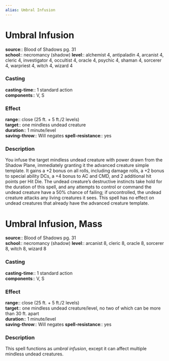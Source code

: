 ```yaml
---
alias: Umbral Infusion
---
```


# Umbral Infusion 

**source**:: Blood of Shadows pg. 31  
**school**:: necromancy (shadow)
**level**:: alchemist 4, antipaladin 4, arcanist 4, cleric 4, investigator 4, occultist 4, oracle 4, psychic 4, shaman 4, sorcerer 4, warpriest 4, witch 4, wizard 4

### Casting 

**casting-time**:: 1 standard action  
**components**:: V, S

### Effect 

**range**:: close (25 ft. + 5 ft./2 levels)  
**target**:: one mindless undead creature  
**duration**:: 1 minute/level  
**saving-throw**:: Will negates
**spell-resistance**:: yes

### Description 

You infuse the target mindless undead creature with power drawn from the Shadow Plane, immediately granting it the advanced creature simple template. It gains a +2 bonus on all rolls, including damage rolls, a +2 bonus to special ability DCs, a +4 bonus to AC and CMD, and 2 additional hit points per Hit Die. The undead creature’s destructive instincts take hold for the duration of this spell, and any attempts to control or command the undead creature have a 50% chance of failing; if uncontrolled, the undead creature attacks any living creatures it sees. This spell has no effect on undead creatures that already have the advanced creature template.

# Umbral Infusion, Mass 

**source**:: Blood of Shadows pg. 31  
**school**:: necromancy (shadow)
**level**:: arcanist 8, cleric 8, oracle 8, sorcerer 8, witch 8, wizard 8

### Casting 

**casting-time**:: 1 standard action  
**components**:: V, S

### Effect 

**range**:: close (25 ft. + 5 ft./2 levels)  
**target**:: one mindless undead creature/level, no two of which can be more than 30 ft. apart  
**duration**:: 1 minute/level  
**saving-throw**:: Will negates
**spell-resistance**:: yes

### Description 

This spell functions as *umbral infusion*, except it can affect multiple mindless undead creatures.
